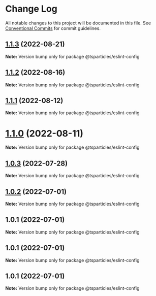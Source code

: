 # Change Log

All notable changes to this project will be documented in this file.
See [Conventional Commits](https://conventionalcommits.org) for commit guidelines.

## [1.1.3](https://github.com/matteobruni/tsparticles/compare/@tsparticles/eslint-config@1.1.2...@tsparticles/eslint-config@1.1.3) (2022-08-21)

**Note:** Version bump only for package @tsparticles/eslint-config





## [1.1.2](https://github.com/matteobruni/tsparticles/compare/@tsparticles/eslint-config@1.1.1...@tsparticles/eslint-config@1.1.2) (2022-08-16)

**Note:** Version bump only for package @tsparticles/eslint-config





## [1.1.1](https://github.com/matteobruni/tsparticles/compare/@tsparticles/eslint-config@1.1.0...@tsparticles/eslint-config@1.1.1) (2022-08-12)

**Note:** Version bump only for package @tsparticles/eslint-config





# [1.1.0](https://github.com/matteobruni/tsparticles/compare/@tsparticles/eslint-config@1.0.3...@tsparticles/eslint-config@1.1.0) (2022-08-11)

**Note:** Version bump only for package @tsparticles/eslint-config





## [1.0.3](https://github.com/matteobruni/tsparticles/compare/@tsparticles/eslint-config@1.0.2...@tsparticles/eslint-config@1.0.3) (2022-07-28)

**Note:** Version bump only for package @tsparticles/eslint-config





## [1.0.2](https://github.com/matteobruni/tsparticles/compare/@tsparticles/eslint-config@1.0.1...@tsparticles/eslint-config@1.0.2) (2022-07-01)

**Note:** Version bump only for package @tsparticles/eslint-config





## 1.0.1 (2022-07-01)

**Note:** Version bump only for package @tsparticles/eslint-config





## 1.0.1 (2022-07-01)

**Note:** Version bump only for package @tsparticles/eslint-config





## 1.0.1 (2022-07-01)

**Note:** Version bump only for package @tsparticles/eslint-config
